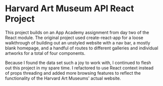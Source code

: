 
# Harvard Art Museum API React Project

This project builds on an App Academy assignment from day two of the React module. The original project used create-react-app for a loose walkthrough of building out an unstyled website with a nav bar, a mostly blank homepage, and a handful of routes to different galleries and individual artworks for a total of four components.

Because I found the data set such a joy to work with, I continued to flesh out this project in my spare time. I refactored to use React context instead of props threading and added more browsing features to reflect the functionality of the Harvard Art Museums' actual website.
